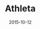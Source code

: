 ---
layout: site
title: "Athleta"
date: 2015-10-12
categories: [fortune-500]
version: 1.2.12
major: 1
minor: 2
patch: 12
slug: athleta
link: https://secure-athleta.gap.com/buy/shopping_bag.do
permalink: /sites/:slug
---